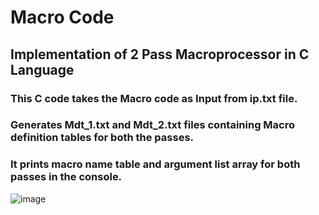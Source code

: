 # Macro Code
## Implementation of 2 Pass Macroprocessor in C Language
### This C code takes the Macro code as Input from ip.txt file.
### Generates Mdt_1.txt and Mdt_2.txt files containing Macro definition tables for both the passes.
### It prints macro name table and argument list array for both passes in the console.
![image](https://user-images.githubusercontent.com/90123105/233766535-1a182d71-dabb-4ad5-97bd-4a1e11368dc0.png)
